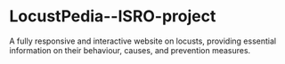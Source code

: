 # LocustPedia--ISRO-project
A fully responsive and interactive website on locusts, providing essential information on their behaviour, causes, and prevention measures.
